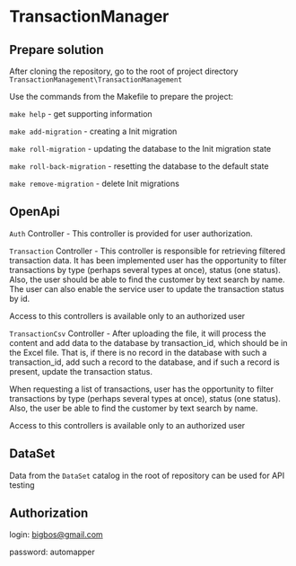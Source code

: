 # TransactionManager

## Prepare solution

After cloning the repository, go to the root of project directory
```TransactionManagement\TransactionManagement```

Use the commands from the Makefile to prepare the project:

```make help``` - get supporting information

```make add-migration``` - creating a Init migration

```make roll-migration``` - updating the database to the Init migration state

```make roll-back-migration``` - resetting the database to the default state

```make remove-migration``` - delete Init migrations

## OpenApi
```Auth``` Controller - This controller is provided for user authorization.

```Transaction``` Controller - This controller is responsible for retrieving filtered transaction data. It has been implemented user has the opportunity to filter transactions by type (perhaps several types at once), status (one status). Also, the user should be able to find the customer by text search by name. The user can also enable the service user to update the transaction status by id.

Access to this controllers is available only to an authorized user

```TransactionCsv``` Controller - After uploading the file, it will process the content and add data to the database by transaction_id, which should be in the Excel file. That is, if there is no record in the database with such a transaction_id, add such a record to the database, and if such a record is present, update the transaction status.

When requesting a list of transactions, user has the opportunity to filter transactions by type (perhaps several types at once), status (one status). Also, the user be able to find the customer by text search by name.

Access to this controllers is available only to an authorized user



## DataSet
Data from the ```DataSet``` catalog in the root of repository can be used for API testing

## Authorization
login: bigbos@gmail.com

password: automapper